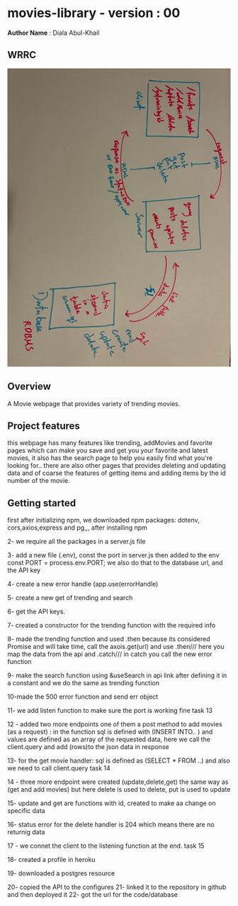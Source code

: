 # movies-library - version : 00

**Author Name** : Diala Abul-Khail

## WRRC

![wrrc](./wrrc.jpeg)



## Overview

A Movie webpage that provides variety of trending movies.

## Project features
this webpage has many features like trending, addMovies and favorite pages which can make you save and get you your favorite and latest movies, it also has the search page to help you easily find what you're looking for.. there are also other pages that provides deleting and updating data and of coarse the features of getting items and adding items by the id number of the movie.


## Getting started
 first after initializing npm, we downloaded npm packages: dotenv, cors,axios,express and pg,,, after installing npm 

 2- we require all the packages in a server.js file 

 3- add a new file (.env), const the port in server.js then added to the env const PORT = process.env.PORT; we also do that to the database url, and the API key

4- create a new error handle (app.use(errorHandle)

5- create a new get of trending and search 

6- get the API keys. 

7- created a constructor for the trending function with the required info

8- made the trending function and used .then because its considered Promise and will take time, call the axois.get(url) and use .then/// here you map the data from the api and .catch/// in catch you call the new error function 

9- make the search function using &useSearch in api link after defining it in a constant and we do the same as trending function 

10-made the 500 error function and send err object 

11- we add listen function to make sure the port is working fine task 13 

12 - added two more endpoints one of them a post method to add movies (as a request) : in the function sql is defined with (INSERT INTO.. ) and values are defined as an array of the requested data, here we call the client.query and add (rows)to the json data in response 

13- for the get movie handler: sql is defined as (SELECT * FROM ..) and also we need to call client.query task 14 

14 - three more endpoint were created (update,delete,get) the same way as (get and add movies) but here delete is used to delete, put is used to update 

15- update and get are functions with id, created to make aa change on specific data 

16- status error for the delete handler is 204 which means there are no returnig data 

17 - we connet the client to the listening function at the end. task 15 

18- created a profile in heroku 

19- downloaded a postgres resource 

20- copied the API to the configures 21- linked it to the repository in github and then deployed it 22- got the url for the code/database




